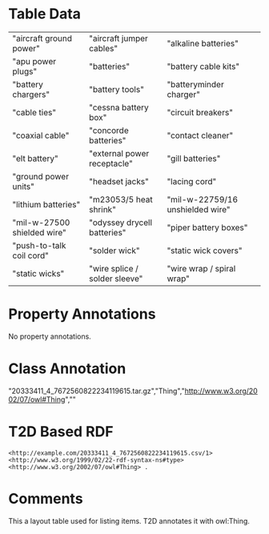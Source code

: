 # Table Data

|                             |                                   |                                  |
|-----------------------------|-----------------------------------|----------------------------------|
| "aircraft ground power"     | "aircraft jumper cables"          | "alkaline batteries"             |
| "apu power plugs"           | "batteries"                       | "battery cable kits"             |
| "battery chargers"          | "battery tools"                   | "batteryminder charger"          |
| "cable ties"                | "cessna battery box"              | "circuit breakers"               |
| "coaxial cable"             | "concorde batteries"              | "contact cleaner"                |
| "elt battery"               | "external power receptacle"       | "gill batteries"                 |
| "ground power units"        | "headset jacks"                   | "lacing cord"                    |
| "lithium batteries"         | "m23053/5 heat shrink"            | "mil-w-22759/16 unshielded wire" |
| "mil-w-27500 shielded wire" | "odyssey drycell batteries"       | "piper battery boxes"            |
| "push-to-talk coil cord"    | "solder wick"                     | "static wick covers"             |
| "static wicks"              | "wire splice &#47; solder sleeve" | "wire wrap &#47; spiral wrap"    |

# Property Annotations

No property annotations.

# Class Annotation

"20333411_4_7672560822234119615.tar.gz","Thing","http://www.w3.org/2002/07/owl#Thing",""

# T2D Based RDF

```
<http://example.com/20333411_4_7672560822234119615.csv/1> <http://www.w3.org/1999/02/22-rdf-syntax-ns#type> <http://www.w3.org/2002/07/owl#Thing> .
```

# Comments

This a layout table used for listing items. T2D annotates it with owl:Thing.
